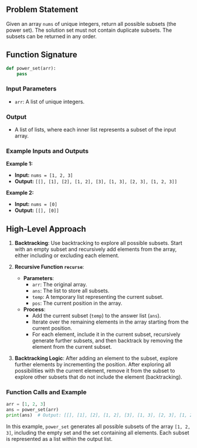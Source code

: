## Problem Statement

Given an array `nums` of unique integers, return all possible subsets (the power set). The solution set must not contain duplicate subsets. The subsets can be returned in any order.

## Function Signature

```python
def power_set(arr):
    pass
```

### Input Parameters

- `arr`: A list of unique integers.

### Output

- A list of lists, where each inner list represents a subset of the input array.

### Example Inputs and Outputs

**Example 1:**

- **Input:** `nums = [1, 2, 3]`
- **Output:** `[[], [1], [2], [1, 2], [3], [1, 3], [2, 3], [1, 2, 3]]`

**Example 2:**

- **Input:** `nums = [0]`
- **Output:** `[[], [0]]`

## High-Level Approach

1. **Backtracking**: Use backtracking to explore all possible subsets. Start with an empty subset and recursively add elements from the array, either including or excluding each element.

2. **Recursive Function `recurse`**:
    - **Parameters**:
      - `arr`: The original array.
      - `ans`: The list to store all subsets.
      - `temp`: A temporary list representing the current subset.
      - `pos`: The current position in the array.
    - **Process**:
      - Add the current subset (`temp`) to the answer list (`ans`).
      - Iterate over the remaining elements in the array starting from the current position.
      - For each element, include it in the current subset, recursively generate further subsets, and then backtrack by removing the element from the current subset.

3. **Backtracking Logic**: After adding an element to the subset, explore further elements by incrementing the position. After exploring all possibilities with the current element, remove it from the subset to explore other subsets that do not include the element (backtracking).

### Function Calls and Example

```python
arr = [1, 2, 3]
ans = power_set(arr)
print(ans)  # Output: [[], [1], [2], [1, 2], [3], [1, 3], [2, 3], [1, 2, 3]]
```

In this example, `power_set` generates all possible subsets of the array `[1, 2, 3]`, including the empty set and the set containing all elements. Each subset is represented as a list within the output list.
